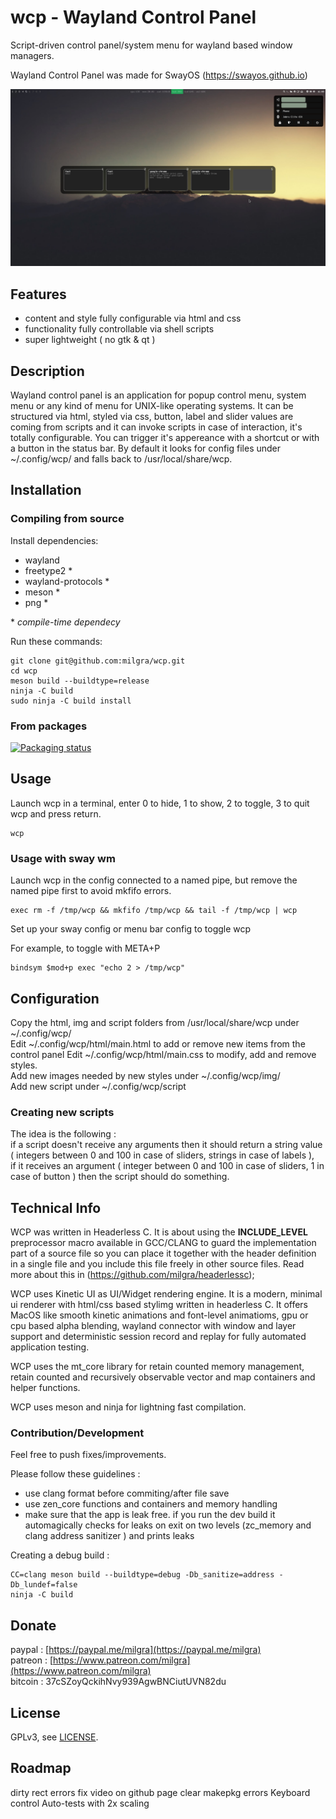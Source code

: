 # wcp - Wayland Control Panel

Script-driven control panel/system menu for wayland based window managers.

Wayland Control Panel was made for SwayOS (https://swayos.github.io)

![alt text](screenshot.png)

## Features ##

- content and style fully configurable via html and css
- functionality fully controllable via shell scripts
- super lightweight ( no gtk & qt )

## Description ##

Wayland control panel is an application for popup control menu, system menu or any kind of menu for UNIX-like operating systems. It can be structured via html, styled via css, button, label and slider values are coming from scripts and it can invoke scripts in case of interaction, it's totally configurable.
You can trigger it's appereance with a shortcut or with a button in the status bar.
By default it looks for config files under ~/.config/wcp/ and falls back to /usr/local/share/wcp.

## Installation

### Compiling from source

Install dependencies:

- wayland
- freetype2 \*
- wayland-protocols \*
- meson \*
- png \*

\* _compile-time dependecy_

Run these commands:

```
git clone git@github.com:milgra/wcp.git
cd wcp
meson build --buildtype=release
ninja -C build
sudo ninja -C build install
```

### From packages

[![Packaging status](https://repology.org/badge/tiny-repos/wcp.svg)](https://repology.org/project/wcp/versions)

## Usage

Launch wcp in a terminal, enter 0 to hide, 1 to show, 2 to toggle, 3 to quit wcp and press return.

```
wcp
```

### Usage with sway wm

Launch wcp in the config connected to a named pipe, but remove the named pipe first to avoid mkfifo errors.

```
exec rm -f /tmp/wcp && mkfifo /tmp/wcp && tail -f /tmp/wcp | wcp
```

Set up your sway config or menu bar config to toggle wcp

For example, to toggle with META+P
```
bindsym $mod+p exec "echo 2 > /tmp/wcp"
```

## Configuration

Copy the html, img and script folders from /usr/local/share/wcp under ~/.config/wcp/  
Edit ~/.config/wcp/html/main.html to add or remove new items from the control panel
Edit ~/.config/wcp/html/main.css to modify, add and remove styles.  
Add new images needed by new styles under ~/.config/wcp/img/  
Add new script under ~/.config/wcp/script  

### Creating new scripts

The idea is the following :  
if a script doesn't receive any arguments then it should return a string value ( integers between 0 and 100 in case of sliders, strings in case of labels ),  
if it receives an argument ( integer between 0 and 100 in case of sliders, 1 in case of button ) then the script should do something.

## Technical Info ##

WCP was written in Headerless C. It is about using the __INCLUDE_LEVEL__ preprocessor macro available in GCC/CLANG to guard the implementation part of a source file so you can place it together with the header definition in a single file and you include this file freely in other source files. Read more about this in (https://github.com/milgra/headerlessc);

WCP uses Kinetic UI as UI/Widget rendering engine. It is a modern, minimal ui renderer with html/css based stylimg written in headerless C. It offers MacOS like smooth kinetic animations and font-level animatioms, gpu or cpu based alpha blending, wayland connector with window and layer support and deterministic session record and replay for fully automated application testing.

WCP uses the mt_core library for retain counted memory management, retain counted and recursively observable vector and map containers and helper functions.

WCP uses meson and ninja for lightning fast compilation.

### Contribution/Development ##

Feel free to push fixes/improvements.

Please follow these guidelines :

- use clang format before commiting/after file save
- use zen_core functions and containers and memory handling
- make sure that the app is leak free. if you run the dev build it automagically checks for leaks on exit on two levels (zc_memory and clang address sanitizer ) and prints leaks

Creating a debug build :

```
CC=clang meson build --buildtype=debug -Db_sanitize=address -Db_lundef=false
ninja -C build
```

## Donate ##

paypal : [https://paypal.me/milgra](https://paypal.me/milgra)  
patreon : [https://www.patreon.com/milgra](https://www.patreon.com/milgra)  
bitcoin : 37cSZoyQckihNvy939AgwBNCiutUVN82du  

## License ##

GPLv3, see [LICENSE](/LICENSE).

## Roadmap ##

dirty rect errors fix
video on github page
clear makepkg errors
Keyboard control
Auto-tests with 2x scaling